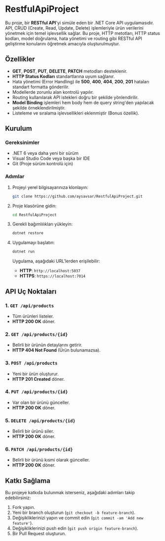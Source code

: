 # RestfulApiProject

Bu proje, bir **RESTful API**'yi simüle eden bir .NET Core API uygulamasıdır. API, CRUD (Create, Read, Update, Delete) işlemleriyle ürün verilerini yönetmek için temel işlevsellik sağlar. Bu proje, HTTP metotları, HTTP status kodları, model doğrulama, hata yönetimi ve routing gibi RESTful API geliştirme konularını öğretmek amacıyla oluşturulmuştur.

## Özellikler

- **GET**, **POST**, **PUT**, **DELETE**, **PATCH** metodları desteklenir.
- **HTTP Status Kodları** standartlarına uyum sağlanır.
- Hata yönetimi (Error Handling) ile **500**, **400**, **404**, **200**, **201** hataları standart formatta gönderilir.
- Modellerde zorunlu alan kontrolü yapılır.
- Routing kullanılarak API istekleri doğru bir şekilde yönlendirilir.
- **Model Binding** işlemleri hem body hem de query string'den yapılacak şekilde örneklendirilmiştir.
- Listeleme ve sıralama işlevsellikleri eklenmiştir (Bonus özellik).

## Kurulum

### Gereksinimler

- .NET 6 veya daha yeni bir sürüm
- Visual Studio Code veya başka bir IDE
- Git (Proje sürüm kontrolü için)

### Adımlar

1. Projeyi yerel bilgisayarınıza klonlayın:
    ```bash
    git clone https://github.com/aysavsar/RestfulApiProject.git
    ```

2. Proje klasörüne gidin:
    ```bash
    cd RestfulApiProject
    ```

3. Gerekli bağımlılıkları yükleyin:
    ```bash
    dotnet restore
    ```

4. Uygulamayı başlatın:
    ```bash
    dotnet run
    ```

    Uygulama, aşağıdaki URL'lerden erişilebilir:
    - **HTTP**: `http://localhost:5037`
    - **HTTPS**: `https://localhost:7014`

## API Uç Noktaları

### 1. `GET /api/products`
- Tüm ürünleri listeler.
- **HTTP 200 OK** döner.

### 2. `GET /api/products/{id}`
- Belirli bir ürünün detaylarını getirir.
- **HTTP 404 Not Found** (Ürün bulunamazsa).

### 3. `POST /api/products`
- Yeni bir ürün oluşturur.
- **HTTP 201 Created** döner.

### 4. `PUT /api/products/{id}`
- Var olan bir ürünü günceller.
- **HTTP 200 OK** döner.

### 5. `DELETE /api/products/{id}`
- Belirli bir ürünü siler.
- **HTTP 200 OK** döner.

### 6. `PATCH /api/products/{id}`
- Belirli bir ürünü kısmi olarak günceller.
- **HTTP 200 OK** döner.

## Katkı Sağlama

Bu projeye katkıda bulunmak isterseniz, aşağıdaki adımları takip edebilirsiniz:

1. Fork yapın.
2. Yeni bir branch oluşturun (`git checkout -b feature-branch`).
3. Değişikliklerinizi yapın ve commit edin (`git commit -am 'Add new feature'`).
4. Değişikliklerinizi push edin (`git push origin feature-branch`).
5. Bir Pull Request oluşturun.


